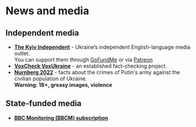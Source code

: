 # News and media

## Independent media

- [**The Kyiv Independent**](https://kyivindependent.com/about/) - Ukraine’s independent English-language media outlet.  
  You can support them through [GoFundMe](https://www.gofundme.com/f/kyivindependent-launch) or via [Patreon](https://www.patreon.com/kyivindependent)
- [**VoxCheck VoxUkraine**](https://voxukraine.org/en/category/voxukraine-informs/) - an established fact-checking project.
- [**Nurnberg 2022**](https://www.nurnberg2022.org/en) - facts about the crimes of Putin's army against the civilian population of Ukraine.  
  **Warning: 18+, greasy images, violence**

## State-funded media
- [**BBC Monitoring (BBCM) subscription**](https://monitoring.bbc.co.uk/ouroffer)
